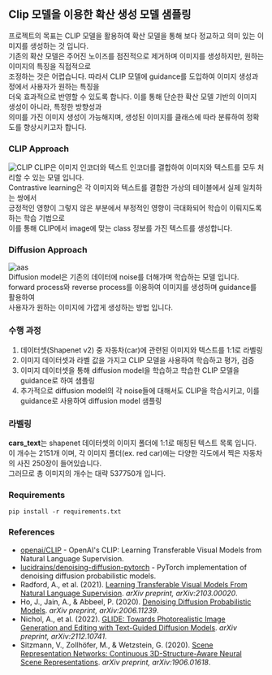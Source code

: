 ## Clip 모델을 이용한 확산 생성 모델 샘플링

 프로젝트의 목표는 CLIP 모델을 활용하여 확산 모델을 통해 보다 정교하고 의미 있는 이미지를 생성하는 것 입니다. <br/>
 기존의 확산 모델은 주어진 노이즈를 점진적으로 제거하며 이미지를 생성하지만, 원하는 이미지의 특징을 직접적으로 <br/>
 조정하는 것은 어렵습니다. 따라서 CLIP 모델에 guidance를 도입하여 이미지 생성과정에서 사용자가 원하는 특징을 <br/>
 더욱 효과적으로 반영할 수 있도록 합니다. 이를 통해 단순한 확산 모델 기반의 이미지 생성이 아니라, 특정한 방향성과<br/>
 의미를 가진 이미지 생성이 가능해지며, 생성된 이미지를 클래스에 따라 분류하여 정확도를 향상시키고자 합니다.
    
### CLIP Approach
![CLIP](https://github.com/Yeoneasy/clip_guided_diffusion/assets/129255517/0a8bed9a-00db-4185-b917-8c73367a5c54)
 CLIP은 이미지 인코더와 텍스트 인코더를 결합하여 이미지와 텍스트를 모두 처리할 수 있는 모델 입니다. <br/>
 Contrastive learning은 각 이미지와 텍스트를 결합한 가상의 테이블에서 실제 일치하는 쌍에서<br/> 
 긍정적인 영향이 그렇지 않은 부분에서 부정적인 영향이 극대화되어 학습이 이뤄지도록 하는 학습 기법으로<br/>
 이를 통해 CLIP에서 image에 맞는 class 정보를 가진 텍스트를 생성합니다.

### Diffusion Approach 
![aas](https://github.com/Yeoneasy/clip_diffusion_sampling/assets/129255517/e32673e0-7a9a-4993-a6ba-2c0be38dbff5)<br/>
 Diffusion model은 기존의 데이터에 noise를 더해가며 학습하는 모델 입니다.<br/>
 forward process와 reverse process를 이용하여 이미지를 생성하며 guidance를 활용하여<br/>
 사용자가 원하는 이미지에 가깝게 생성하는 방법 입니다.

### 수행 과정
 1. 데이터셋(Shapenet v2) 중 자동차(car)에 관련된 이미지와 텍스트를 1:1로 라벨링
 2. 이미지 데이터셋과 라벨 값을 가지고 CLIP 모델을 사용하여 학습하고 평가, 검증
 3. 이미지 데이터셋을 통해 diffusion model을 학습하고 학습한 CLIP 모델을 guidance로 하여 샘플링
 4. 추가적으로 diffusion model의 각 noise들에 대해서도 CLIP을 학습시키고, 이를 guidance로 사용하여 diffusion model 샘플링

### 라벨링

 **cars_text**는 shapenet 데이터셋의 이미지 폴더에 1:1로 매칭된 텍스트 목록 입니다. <br/>
 이 개수는 2151개 이며, 각 이미지 폴더(ex. red car)에는 다양한 각도에서 찍은 자동차의 사진 250장이 들어있습니다.<br/>
 그러므로 총 이미지의 개수는 대략 537750개 입니다.
 
### Requirements

```
pip install -r requirements.txt
```

### References

- [openai/CLIP](https://github.com/openai/CLIP) - OpenAI's CLIP: Learning Transferable Visual Models from Natural Language Supervision.
- [lucidrains/denoising-diffusion-pytorch](https://github.com/lucidrains/denoising-diffusion-pytorch) - PyTorch implementation of denoising diffusion probabilistic models.
- Radford, A., et al. (2021). [Learning Transferable Visual Models From Natural Language Supervision](https://arxiv.org/abs/2103.00020). *arXiv preprint, arXiv:2103.00020*.
- Ho, J., Jain, A., & Abbeel, P. (2020). [Denoising Diffusion Probabilistic Models](https://arxiv.org/abs/2006.11239). *arXiv preprint, arXiv:2006.11239*.
- Nichol, A., et al. (2022). [GLIDE: Towards Photorealistic Image Generation and Editing with Text-Guided Diffusion Models](https://arxiv.org/abs/2112.10741). *arXiv preprint, arXiv:2112.10741*.
- Sitzmann, V., Zollhöfer, M., & Wetzstein, G. (2020). [Scene Representation Networks: Continuous 3D-Structure-Aware Neural Scene Representations](https://arxiv.org/abs/1906.01618). *arXiv preprint, arXiv:1906.01618*.


